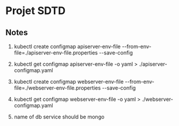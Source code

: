 # Projet SDTD

## Notes

1) kubectl create configmap apiserver-env-file --from-env-file=./apiserver-env-file.properties --save-config
2) kubectl get configmap apiserver-env-file -o yaml > ./apiserver-configmap.yaml

3) kubectl create configmap webserver-env-file --from-env-file=./webserver-env-file.properties --save-config
4) kubectl get configmap webserver-env-file -o yaml > ./webserver-configmap.yaml
5) name of db service should be mongo